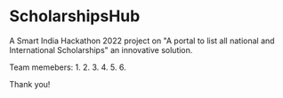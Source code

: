# ScholarshipsHub
A Smart India Hackathon 2022 project on "A portal to list all national and International Scholarships" an innovative solution. 


Team memebers:
1.
2.
3.
4.
5.
6.

Thank you! 
